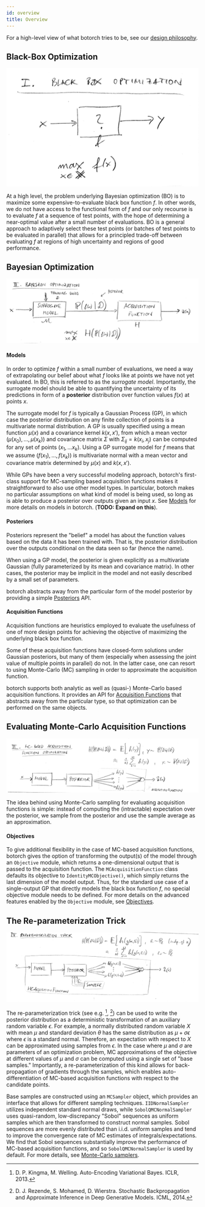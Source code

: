 ```yaml
---
id: overview
title: Overview
---
```


For a high-level view of what botorch tries to be, see our
[design philosophy](design_philosophy).


## Black-Box Optimization

![Black Box Optimization](assets/overview_blackbox.png)

At a high level, the problem underlying Bayesian optimization (BO) is to maximize
some expensive-to-evaluate black box function $f$. In other words, we do not have
access to the functional form of $f$ and our only recourse is to evaluate $f$ at
a sequence of test points, with the hope of determining a near-optimal value after
a small number of evaluations. BO is a general approach to adaptively select these
test points (or batches of test points to be evaluated in parallel) that allows
for a principled trade-off between evaluating $f$ at regions of high uncertainty
and regions of good performance.


## Bayesian Optimization

![Bayesian Optimization](assets/overview_bayesopt.png)

#### Models

In order to optimize $f$ within a small number of evaluations, we need a way of
extrapolating our belief about what $f$ looks like at points we have not yet
evaluated. In BO, this is referred to as the *surrogate model*. Importantly,
the surrogate model should be able to quantifying the uncertainty of its
predictions in form of a **posterior** distribution over function values $f(x)$
at points $x$.

The surrogate model for $f$ is typically a Gaussian Process (GP), in which case
the posterior distribution on any finite collection of points is a multivariate
normal distribution. A GP is usually specified using a mean function $\mu(x)$
and a covariance kernel $k(x,x')$, from which a mean vector
$(\mu(x_0), \ldots, \mu(x_k))$ and covariance matrix $\Sigma$ with
$\Sigma_{ij} = k(x_i, x_j)$ can be computed for any set of points
$(x_1, \ldots x_k)$. Using a GP surrogate model for $f$ means that we assume
$(f(x_1), \ldots, f(x_k))$ is multivariate normal with a mean vector and
covariance matrix determined by $\mu(x)$ and $k(x,x')$.

While GPs have been a very successful modeling approach, botorch's
first-class support for MC-sampling based acquisition functions makes it
straightforward to also use other model types. In particular, botorch
makes no particular assumptions on what kind of model is being used,
so long as is able to produce a posterior over outputs given an input $x$.
See [Models](models.md#models) for more details on models in botorch.
(**TODO: Expand on this**).


#### Posteriors

Posteriors represent the "belief" a model has about the function values based on
the data it has been trained with. That is, the posterior distribution over the
outputs conditional on the data seen so far (hence the name).

When using a GP model, the posterior is given explicitly as a multivariate
Gaussian (fully parameterized by its mean and covariance matrix). In other cases,
the posterior may be implicit in the model and not easily described by a
small set of parameters.

botorch abstracts away from the particular form of the model posterior by
providing a simple [Posteriors](posteriors.md#posteriors) API.


#### Acquisition Functions

Acquisition functions are heuristics employed to evaluate the usefulness of one
of more design points for achieving the objective of maximizing the underlying
black box function.

Some of these acquisition functions have closed-form solutions under Gaussian
posteriors, but many of them (especially when assessing the joint value of
multiple points in parallel) do not. In the latter case, one can resort to using
Monte-Carlo (MC) sampling in order to approximate the acquisition function.

botorch supports both analytic as well as (quasi-) Monte-Carlo based acquisition
functions. It provides an API for [Acquisition Functions](acquisition.md) that
abstracts away from the particular type, so that optimization can be performed
on the same objects.


## Evaluating Monte-Carlo Acquisition Functions

![Monte-Carlo Acquisition Functions](assets/overview_mcacquisition.png)

The idea behind using Monte-Carlo sampling for evaluating acquisition functions
is simple: instead of computing the (intractable) expectation over the posterior,
we sample from the posterior and use the sample average as an approximation.

#### Objectives

To give additional flexibility in the case of MC-based acquisition functions,
botorch gives the option of transforming the output(s) of the model through an
`Objective` module, which returns a one-dimensional output that is passed to the
acquisition function. The `MCAcquisitionFunction` class defaults its objective to
`IdentityMCObjective()`, which simply returns the last dimension of the model output.
Thus, for the standard use case of a single-output GP that directly models the black
box function $f$, no special objective module needs to be defined. For more details
on the advanced features enabled by the `Objective` module, see
[Objectives](objectives.md#objectives).

## The Re-parameterization Trick

![Reparameterization Trick](assets/overview_reparameterization.png)

The re-parameterization trick (see e.g. [^KingmaWelling2014], [^Rezende2014])
can be used to write the posterior distribution as a deterministic
transformation of an auxiliary random variable $\epsilon$. For example, a
normally distributed random variable $X$ with mean $\mu$ and standard deviation
$\theta$ has the same distribution as $\mu + \sigma \epsilon$ where $\epsilon$
is a standard normal. Therefore, an expectation with respect to $X$ can be
approximated using samples from $\epsilon$. In the case where $\mu$ and $\sigma$
are parameters of an optimization problem, MC approximations of the objective at
different values of $\mu$ and $\sigma$ can be computed using a single set of
"base samples." Importantly, a re-parameterization of this kind allows for
back-propagation of gradients through the samples, which enables auto-
differentiation of MC-based acquisition functions with respect to the
candidate points.

Base samples are constructed using an `MCSampler` object, which provides an
interface that allows for different sampling techniques. `IIDNormalSampler`
utilizes independent standard normal draws, while `SobolQMCNormalSampler` uses
quasi-random, low-discrepancy "Sobol" sequences as uniform samples which are
then transformed to construct normal samples. Sobol sequences are more evenly
distributed than i.i.d. uniform samples and tend to improve the convergence rate
of MC estimates of integrals/expectations. We find that Sobol sequences substantially
improve the performance of MC-based acquisition functions, and so
`SobolQMCNormalSampler` is used by default. For more details, see [Monte-Carlo samplers](samplers.md).

[^KingmaWelling2014]: D. P. Kingma, M. Welling. Auto-Encoding Variational Bayes.
ICLR, 2013.

[^Rezende2014]: D. J. Rezende, S. Mohamed, D. Wierstra. Stochastic
Backpropagation and Approximate Inference in Deep Generative Models. ICML, 2014.
